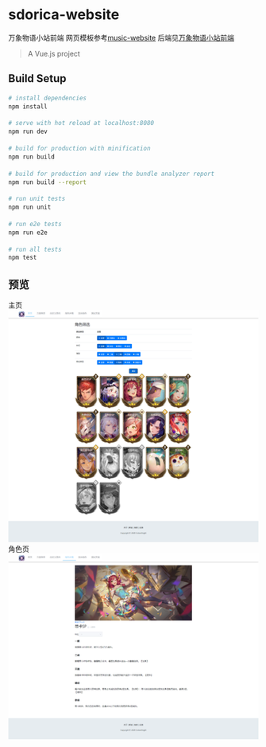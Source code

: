 # sdorica-website
万象物语小站前端
网页模板参考[music-website](https://github.com/Yin-Hongwei/music-website)
后端见[万象物语小站前端](https://github.com/colorofnight86/sdorica-server)

> A Vue.js project

## Build Setup

``` bash
# install dependencies
npm install

# serve with hot reload at localhost:8080
npm run dev

# build for production with minification
npm run build

# build for production and view the bundle analyzer report
npm run build --report

# run unit tests
npm run unit

# run e2e tests
npm run e2e

# run all tests
npm test
```

## 预览
主页
![主页预览](static/home_shot.png)
角色页
![角色预览](static/character_shot.png)
